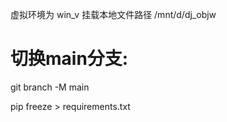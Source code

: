 虚拟环境为 win_v
挂载本地文件路径 /mnt/d/dj_objw

# 切换main分支:

git branch -M main

pip freeze > requirements.txt 
